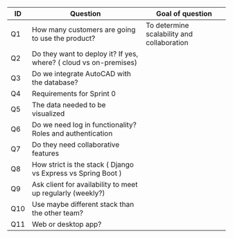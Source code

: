 | ID  | Question                                                          | Goal of question                           |
| --- | ----------------------------------------------------------------- | ------------------------------------------ |
| Q1  | How many customers are going to use the product?                  | To determine scalability and collaboration |
| Q2  | Do they want to deploy it? If yes, where? ( cloud vs on-premises) |
| Q3  | Do we integrate AutoCAD with the database?                        |
| Q4  | Requirements for Sprint 0                                         |                                            |
| Q5  | The data needed to be visualized                                  |                                            |
| Q6  | Do we need log in functionality? Roles and authentication         |                                            |
| Q7  | Do they need collaborative features                               |                                            |
| Q8  | How strict is the stack ( Django vs Express vs Spring Boot )      |                                            |
| Q9  | Ask client for availability to meet up regularly (weekly?)        |                                            |
| Q10 | Use maybe different stack than the other team?                    |                                            |
| Q11 | Web or desktop app?                                               |                                            |